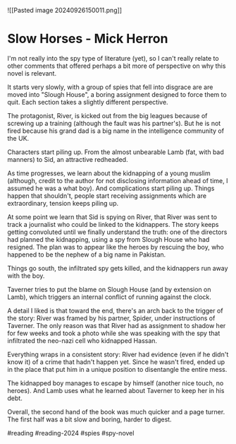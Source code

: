 ![[Pasted image 20240926150011.png]]

# Slow Horses - Mick Herron

I'm not really into the spy type of literature (yet), so I can't really relate to other comments that offered perhaps a bit more of perspective on why this novel is relevant. 

It starts very slowly, with a group of spies that fell into disgrace are are moved into "Slough House", a boring assignment designed to force them to quit. Each section takes a slightly different perspective. 

The protagonist, River, is kicked out from the big leagues because of screwing up a training (although the fault was his partner's). But he is not fired because his grand dad is a big name in the intelligence community of the UK. 

Characters start piling up. From the almost unbearable Lamb (fat, with bad manners) to Sid, an attractive redheaded. 

As time progresses, we learn about the kidnapping of a young muslim (although, credit to the author for not disclosing information ahead of time, I assumed he was a what boy). And complications start piling up. Things happen that shouldn't, people start receiving assignments which are extraordinary, tension keeps piling up. 

At some point we learn that Sid is spying on River, that River was sent to track a journalist who could be linked to the kidnappers. The story keeps getting convoluted until we finally understand the truth: one of the directors had planned the kidnapping, using a spy from Slough House who had resigned. The plan was to appear like the heroes by rescuing the boy, who happened to be the nephew of a big name in Pakistan. 

Things go south, the infiltrated spy gets killed, and the kidnappers run away with the boy. 

Taverner tries to put the blame on Slough House (and by extension on Lamb), which triggers an internal conflict of running against the clock. 

A detail I liked is that toward the end, there's an arch back to the trigger of the story: River was framed by his partner, Spider, under instructions of Taverner. The only reason was that River had as assignment to shadow her for few weeks and took a photo while she was speaking with the spy that infiltrated the neo-nazi cell who kidnapped Hassan. 

Everything wraps in a consistent story: River had evidence (even if he didn't know it) of a crime that hadn't happen yet. Since he wasn't fired, ended up in the place that put him in a unique position to disentangle the entire mess. 

The kidnapped boy manages to escape by himself (another nice touch, no heroes). And Lamb uses what he learned about Taverner to keep her in his debt. 

Overall, the second hand of the book was much quicker and a page turner. The first half was a bit slow and boring, harder to digest.

#reading #reading-2024 #spies #spy-novel